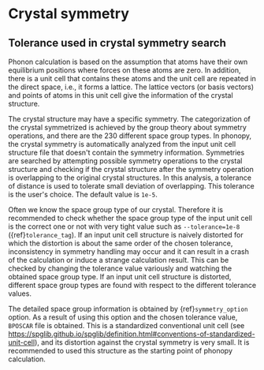 # Crystal symmetry

## Tolerance used in crystal symmetry search

Phonon calculation is based on the assumption that atoms have their own
equilibrium positions where forces on these atoms are zero. In addition, there
is a unit cell that contains these atoms and the unit cell are repeated in the
direct space, i.e., it forms a lattice. The lattice vectors (or basis vectors)
and points of atoms in this unit cell give the information of the crystal
structure.

The crystal structure may have a specific symmetry. The categorization of the
crystal symmetrized is achieved by the group theory about symmetry operations,
and there are the 230 different space group types. In phonopy, the crystal
symmetry is automatically analyzed from the input unit cell structure file that
doesn't contain the symmetry information. Symmetries are searched by attempting
possible symmetry operations to the crystal structure and checking if the
crystal structure after the symmetry operation is overlapping to the original
crystal structures. In this analysis, a tolerance of distance is used to
tolerate small deviation of overlapping. This tolerance is the user's choice.
The default value is `1e-5`.

Often we know the space group type of our crystal. Therefore it is recommended
to check whether the space group type of the input unit cell is the correct one
or not with very tight value such as `--tolerance=1e-8` ({ref}`tolerance_tag`).
If an input unit cell structure is naively distorted for which the distortion is
about the same order of the chosen tolerance, inconsistency in symmetry handling
may occur and it can result in a crash of the calculation or induce a strange
calculation result. This can be checked by changing the tolerance value
variously and watching the obtained space group type. If an input unit cell
structure is distorted, different space group types are found with respect to
the different tolerance values.

The detailed space group information is obtained by {ref}`symmetry_option`
option. As a result of using this option and the chosen tolerance value,
`BPOSCAR` file is obtained. This is a standardized conventional unit cell (see
https://spglib.github.io/spglib/definition.html#conventions-of-standardized-unit-cell),
and its distortion against the crystal symmetry is very small. It is recommended
to used this structure as the starting point of phonopy calculation.
